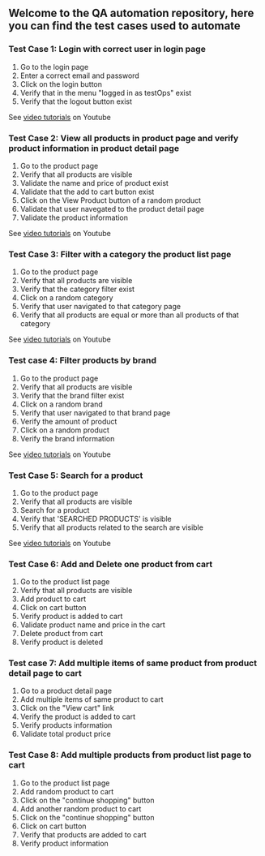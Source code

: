 ## Welcome to the QA automation repository, here you can find the test cases used to automate

### Test Case 1: Login with correct user in login page
1. Go to the login page
2. Enter a correct email and password
3. Click on the login button
4. Verify that in the menu "logged in as testOps" exist
5. Verify that the logout button exist    

See [video tutorials](https://youtube.com/playlist?list=PLKaZLlbGdwQuXDHceH1ghpMYj53V6sYpD&si=kEqJrRVXbtDvGJMm) on Youtube

### Test Case 2: View all products in product page and verify product information in product detail page 
1. Go to the product page
2. Verify that all products are visible
3. Validate the name and price of product exist
4. Validate that the add to cart button exist
5. Click on the View Product button of a random product
6. Validate that user navegated to the product detail page
7. Validate the product information

See [video tutorials](https://youtube.com/playlist?list=PLKaZLlbGdwQvPjrIzDi11s_-3Ko20xmyX&si=gaJTg4vJ_KNP9-yt) on Youtube

### Test Case 3: Filter with a category the product list page
1. Go to the product page
2. Verify that all products are visible
3. Verify that the category filter exist
4. Click on a random category
5. Verify that user navigated to that category page
6. Verify that all products are equal or more than all products of that category

See [video tutorials](https://youtube.com/playlist?list=PLKaZLlbGdwQs863z3dWRDs0VAW8DidPD8&si=Hcf_ud2EDuJVdbab) on Youtube

### Test case 4: Filter products by brand
1. Go to the product page
2. Verify that all products are visible
3. Verify that the brand filter exist
4. Click on a random brand
5. Verify that user navigated to that brand page
6. Verify the amount of product
7. Click on a random product
8. Verify the brand information

See [video tutorials](https://youtube.com/playlist?list=PLKaZLlbGdwQs_8CYnTNGl1IrqGbFpJV1a&si=ECbrKz1OAol5E6sv) on Youtube

### Test Case 5: Search for a product
1. Go to the product page
2. Verify that all products are visible
3. Search for a product
4. Verify that 'SEARCHED PRODUCTS' is visible
5. Verify that all products related to the search are visible

See [video tutorials](https://youtube.com/playlist?list=PLKaZLlbGdwQvJY6UbMRLCIJlWRZnNtY59&si=xIb_wIxpDLQlA5Mj) on Youtube

### Test Case 6: Add and Delete one product from cart
1. Go to the product list page
2. Verify that all products are visible
3. Add product to cart
4. Click on cart button
5. Verify product is added to cart
6. Validate product name and price in the cart
7. Delete product from cart
8. Verify product is deleted

### Test case 7: Add multiple items of same product from product detail page to cart
1. Go to a product detail page
2. Add multiple items of same product to cart
3. Click on the "View cart" link
4. Verify the product is added to cart
5. Verify products information
6. Validate total product price

### Test Case 8: Add multiple products from product list page to cart
1. Go to the product list page
2. Add random product to cart
3. Click on the "continue shopping" button
5. Add another random product to cart
6. Click on the "continue shopping" button
7. Click on cart button
8. Verify that products are added to cart
9. Verify product information